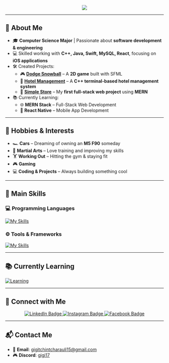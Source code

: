 <p align="center">
  <img src="https://capsule-render.vercel.app/api?text=Hey%20Everyone!%20👋&animation=fadeIn&type=waving&color=800080&fontColor=ffffff&height=120"/>
</p>

---

## 👋 About Me  
- 🎓 **Computer Science Major** | Passionate about **software development & engineering**  
- 💻 Skilled working with **C++, Java, Swift, MySQL, React**, focusing on **iOS applications**  
- 🛠️ Created Projects:  
  - 🎮 **[Dodge Snowball](https://github.com/Gigisk/Dodge-Snowball)** – A **2D game** built with SFML  
  - 🏨 **[Hotel Management](https://github.com/Gigisk/Hotel-Management)** – A **C++ terminal-based hotel management system**  
  - 🛒 **[Simple Store](https://github.com/Gigisk/simple-mern-store)** – My **first full-stack web project** using **MERN**  
- 📚 Currently Learning:  
  - 🌐 **MERN Stack** – Full-Stack Web Development  
  - 📱 **React Native** – Mobile App Development  

---

## 🎯 Hobbies & Interests  
- 🏎️ **Cars** – Dreaming of owning an **M5 F90** someday  
- 🥋 **Martial Arts** – Love training and improving my skills  
- 🏋️ **Working Out** – Hitting the gym & staying fit  
- 🎮 **Gaming** 
- 💻 **Coding & Projects** – Always building something cool  

---

## 🚀 **Main Skills**  
### 💻 Programming Languages  
[![My Skills](https://skillicons.dev/icons?i=java,cpp,js)](https://skillicons.dev)  

### ⚙️ Tools & Frameworks  
[![My Skills](https://skillicons.dev/icons?i=spring,mysql,idea,vscode,kali,github,git,npm)](https://skillicons.dev)  

---

## 📚 **Currently Learning**  
[![Learning](https://skillicons.dev/icons?i=mongodb,express,react,nodejs)](https://skillicons.dev)  

---

## 🔗 Connect with Me

<div id="badges" align="center">
  <a href="https://www.linkedin.com/in/giorgi-tchintcharauli-0933b2299/">
    <img src="https://img.shields.io/badge/LinkedIn-blue?style=for-the-badge&logo=linkedin&logoColor=white" alt="LinkedIn Badge"/>
  </a>
  <a href="https://www.instagram.com/gigi_tch/?igsh=MW94Njh2d3VscjZzag%3D%3D&utm_source=qr">
    <img src="https://img.shields.io/badge/Instagram-E4405F?style=for-the-badge&logo=instagram&logoColor=white" alt="Instagram Badge"/>
  </a>
  <a href="https://www.facebook.com/gigichincharauli15">
    <img src="https://img.shields.io/badge/Facebook-1877F2?style=for-the-badge&logo=facebook&logoColor=white" alt="Facebook Badge"/>
  </a>
</div>

---

## 📬 Contact Me  
- 📧 **Email**: [gigitchintcharauli15@gmail.com](mailto:gigitchintcharauli15@gmail.com)  
- 🎮 **Discord**: [gigi17](https://discord.com/users/794364129149583370)

